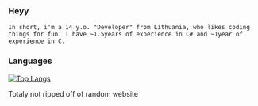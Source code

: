 ### Heyy
    
    In short, i'm a 14 y.o. "Developer" from Lithuania, who likes coding things for fun. I have ~1.5years of experience in C# and ~1year of experience in C.
### Languages
  [![Top Langs](https://github-readme-stats.vercel.app/api/top-langs/?username=motiesjuvin)](https://github.com/anuraghazra/github-readme-stats)
  
  Totaly not ripped off of random website
